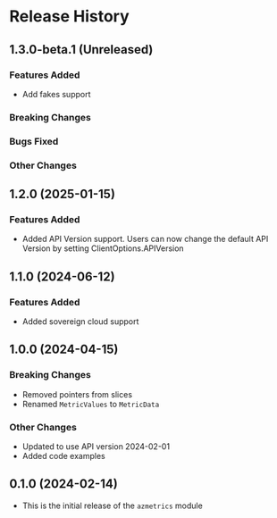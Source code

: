 # Release History

## 1.3.0-beta.1 (Unreleased)

### Features Added
* Add fakes support

### Breaking Changes

### Bugs Fixed

### Other Changes

## 1.2.0 (2025-01-15)

### Features Added
* Added API Version support. Users can now change the default API Version by setting ClientOptions.APIVersion

## 1.1.0 (2024-06-12)

### Features Added
* Added sovereign cloud support

## 1.0.0 (2024-04-15)

### Breaking Changes
* Removed pointers from slices
* Renamed `MetricValues` to `MetricData`

### Other Changes
* Updated to use API version 2024-02-01
* Added code examples

## 0.1.0 (2024-02-14)

* This is the initial release of the `azmetrics` module
